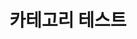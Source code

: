 ---
title: "카테고리 테스트"
excerpt: "WEB"

categories:
  - Web
tags:
  - Web
  - Spring
last_modified_at: 2022-10-24T15:45:45+09:00
---